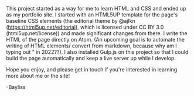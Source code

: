 This project started as a way for me to learn HTML and CSS and ended up as my portfolio site. I started with an HTML5UP template for the page's baseline CSS elements (the editorial theme by @ajlkn (https://html5up.net/editorial), which is licensed under CC BY 3.0 (html5up.net/license)) and made significant changes from there. I write the HTML of the page directly on Atom. (An upcoming goal is to automate the writing of HTML elements/ convert from markdown, because why am I typing out "<a href="" target="_blank"></a> in 2022??). I also installed Gulp.js on this project so that I could build the page automatically and keep a live server up while I develop.

Hope you enjoy, and please get in touch if you're interested in learning more about me or the site!

-Bayliss
